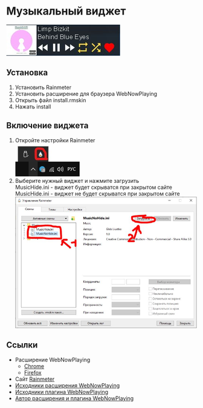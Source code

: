 # Музыкальный виджет
![alt text](https://github.com/Gleb-luitsko/WidgetMusicForRainmeter/blob/master/Images/screenshot1.jpg)
## Установка
1. Установить Rainmeter
2. Установить расширение для браузера WebNowPlaying
3. Открыть файл install.rmskin
4. Нажать install

## Включение виджета
1. Откройте настройки Rainmeter<br />
![alt text](https://github.com/Gleb-luitsko/WidgetMusicForRainmeter/blob/master/Images/screenshot2.jpg)
2. Выберите нужный виджет и нажмите загрузить<br />
MusicHide.ini - виджет будет скрыватся при закрытом сайте<br />
MusicHide.ini - виджет не будет скрыватся при закрытом сайте<br />
![alt text](https://github.com/Gleb-luitsko/WidgetMusicForRainmeter/blob/master/Images/screenshot3.jpg)

## Ссылки
* Расширение WebNowPlaying
  * [Chrome](https://chrome.google.com/webstore/detail/webnowplaying-companion/jfakgfcdgpghbbefmdfjkbdlibjgnbli)
  * [Firefox](https://addons.mozilla.org/en-US/firefox/addon/webnowplaying-companion/)
* Сайт [Rainmeter](https://www.rainmeter.net/)
* [Исходники расширения WebNowPlaying](https://github.com/tjhrulz/WebNowPlaying-BrowserExtension)
* [Исходники плагина WebNowPlaying](https://github.com/tjhrulz/WebNowPlaying)
* [Автор расширения и плагина WebNowPlaying](https://github.com/tjhrulz)
